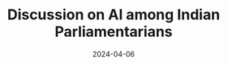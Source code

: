 ---
title: "Discussion on AI among Indian Parliamentarians"
date: 2024-04-06
draft: false
image: "https://media.licdn.com/dms/image/D5622AQGmEfq9NvArTQ/feedshare-shrink_800/0/1712138144482?e=2147483647&v=beta&t=xqcZWzBdrSXYXyNxFm-IlwU4PuwmwNbvM8lLNh7y3Y4"
publisher: "Financial Express"
link: "https://www.linkedin.com/posts/igppvmf_live-ai-indian-activity-7181227874278891520-3F4g?utm_source=share&utm_medium=member_desktop"
---